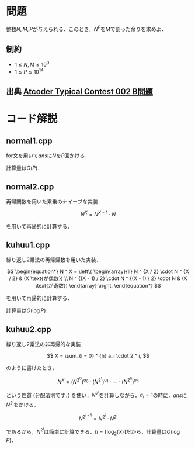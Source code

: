 # 問題
整数$N, M, P$が与えられる．このとき，$N ^ P$を$M$で割った余りを求めよ．

## 制約
- $1 \le N, M \le 10^9$
- $1 \le P \le 10^{14}$

## 出典 [Atcoder Typical Contest 002 B問題](https://atcoder.jp/contests/atc002/tasks/atc002_b)

# コード解説
## normal1.cpp
for文を用いて$ans$に$N$を$P$回かける．

計算量は$O(P)$．

## normal2.cpp
再帰関数を用いた累乗のナイーブな実装．

$$ N ^ X = N ^ {X - 1} \cdot N $$

を用いて再帰的に計算する．

## kuhuu1.cpp
繰り返し$2$乗法の再帰帰数を用いた実装．

$$
\begin{equation*}
  N ^ X = \left\{
    \begin{array}{ll}
      N ^ {X / 2} \cdot N ^ {X / 2} & (X \text{が偶数}) \\
      N ^ {(X - 1) / 2} \cdot N ^ {(X - 1) / 2} \cdot N & (X \text{が奇数})
    \end{array}
  \right.
\end{equation*}
$$

を用いて再帰的に計算する．

計算量は$O(\log P)$．

## kuhuu2.cpp
繰り返し$2$乗法の非再帰的な実装．

$$ X = \sum_{i = 0} ^ {h} a_i \cdot 2 ^ i, $$

のように書けたとき，

$$ N ^ X = \left(N ^ {2 ^ 0}\right) ^ {a_0} \cdot \left(N ^ {2 ^ 1}\right) ^ {a_1} \cdot \cdots \cdot \left(N ^ {2 ^ h}\right) ^ {a_h} $$

という性質 (分配法則です．) を使い，$N ^ {2 ^ i}$を計算しながら，$a_i = 1$の時に，$ans$に$N ^ {2 ^ i}$をかける．

$$ N ^ {2 ^ {i + 1}} = N ^ {2 ^ {i}} \cdot N ^ {2 ^ {i}} $$

であるから，$N ^ {2 ^ i}$は簡単に計算できる．$h = \lceil \log_2(X) \rceil$だから，計算量は$O(\log P)$．

